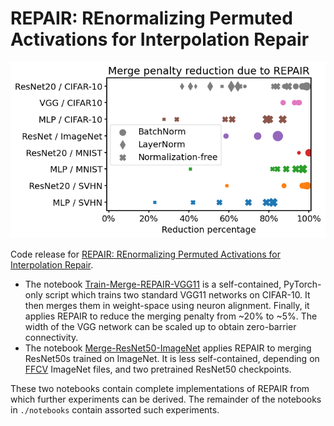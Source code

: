 # REPAIR: REnormalizing Permuted Activations for Interpolation Repair

![repair](figures/relative_twtr2.png)

Code release for [REPAIR: REnormalizing Permuted Activations for Interpolation Repair](https://arxiv.org/abs/2211.08403).

* The notebook [Train-Merge-REPAIR-VGG11](notebooks/Train-Merge-REPAIR-VGG11.ipynb) is a self-contained, PyTorch-only script which trains two standard VGG11 networks on CIFAR-10. It then merges them in weight-space using neuron alignment. Finally, it applies REPAIR to reduce the merging penalty from ~20% to ~5%. The width of the VGG network can be scaled up to obtain zero-barrier connectivity.
* The notebook [Merge-ResNet50-ImageNet](notebooks/Merge-ResNet50-ImageNet.ipynb) applies REPAIR to merging ResNet50s trained on ImageNet. It is less self-contained, depending on [FFCV](https://github.com/libffcv/ffcv) ImageNet files, and two pretrained ResNet50 checkpoints.

These two notebooks contain complete implementations of REPAIR from which further experiments can be derived. The remainder of the notebooks in `./notebooks` contain assorted such experiments.

